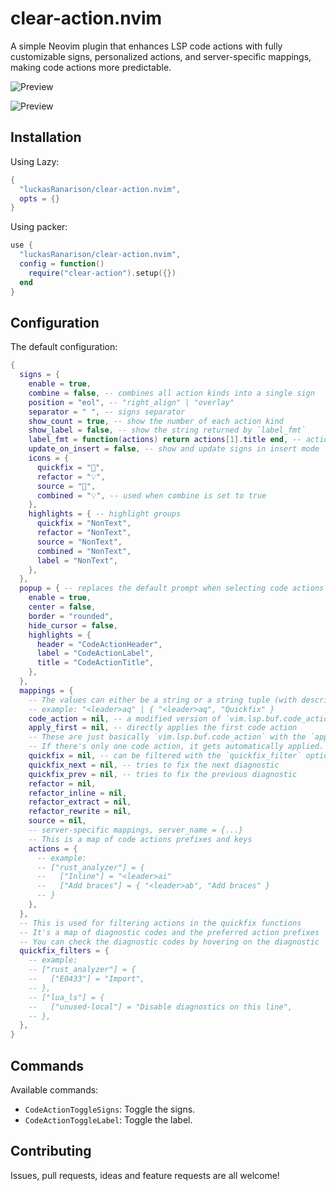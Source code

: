 # clear-action.nvim

A simple Neovim plugin that enhances LSP code actions with fully customizable signs, personalized actions, and server-specific mappings, making code actions more predictable.

![Preview](https://github.com/luckasRanarison/clear-action.nvim/assets/101930730/73d57753-1e9f-4d48-903b-8646908a127f)

![Preview](https://github.com/luckasRanarison/clear-action.nvim/assets/101930730/bdf6be6c-e463-4b60-98f7-d5d2aea4450d)

## Installation

Using Lazy:

```lua
{
  "luckasRanarison/clear-action.nvim",
  opts = {}
}
```

Using packer:

```lua
use {
  "luckasRanarison/clear-action.nvim",
  config = function()
    require("clear-action").setup({})
  end
}
```

## Configuration

The default configuration:

```lua
{
  signs = {
    enable = true,
    combine = false, -- combines all action kinds into a single sign
    position = "eol", -- "right_align" | "overlay"
    separator = " ", -- signs separator
    show_count = true, -- show the number of each action kind
    show_label = false, -- show the string returned by `label_fmt`
    label_fmt = function(actions) return actions[1].title end, -- actions is an array of `CodeAction`
    update_on_insert = false, -- show and update signs in insert mode
    icons = {
      quickfix = "🔧",
      refactor = "💡",
      source = "🔗",
      combined = "💡", -- used when combine is set to true
    },
    highlights = { -- highlight groups
      quickfix = "NonText",
      refactor = "NonText",
      source = "NonText",
      combined = "NonText",
      label = "NonText",
    },
  },
  popup = { -- replaces the default prompt when selecting code actions
    enable = true,
    center = false,
    border = "rounded",
    hide_cursor = false,
    highlights = {
      header = "CodeActionHeader",
      label = "CodeActionLabel",
      title = "CodeActionTitle",
    },
  },
  mappings = {
    -- The values can either be a string or a string tuple (with description)
    -- example: "<leader>aq" | { "<leader>aq", "Quickfix" }
    code_action = nil, -- a modified version of `vim.lsp.buf.code_action`
    apply_first = nil, -- directly applies the first code action
    -- These are just basically `vim.lsp.buf.code_action` with the `apply` option with some filters
    -- If there's only one code action, it gets automatically applied.
    quickfix = nil, -- can be filtered with the `quickfix_filter` option bellow
    quickfix_next = nil, -- tries to fix the next diagnostic
    quickfix_prev = nil, -- tries to fix the previous diagnostic
    refactor = nil,
    refactor_inline = nil,
    refactor_extract = nil,
    refactor_rewrite = nil,
    source = nil,
    -- server-specific mappings, server_name = {...}
    -- This is a map of code actions prefixes and keys
    actions = {
      -- example:
      -- ["rust_analyzer"] = {
      --   ["Inline"] = "<leader>ai"
      --   ["Add braces"] = { "<leader>ab", "Add braces" }
      -- }
    },
  },
  -- This is used for filtering actions in the quickfix functions
  -- It's a map of diagnostic codes and the preferred action prefixes
  -- You can check the diagnostic codes by hovering on the diagnostic
  quickfix_filters = {
    -- example:
    -- ["rust_analyzer"] = {
    --   ["E0433"] = "Import",
    -- },
    -- ["lua_ls"] = {
    --   ["unused-local"] = "Disable diagnostics on this line",
    -- },
  },
}
```

## Commands

Available commands:

- `CodeActionToggleSigns`: Toggle the signs.
- `CodeActionToggleLabel`: Toggle the label.

## Contributing

Issues, pull requests, ideas and feature requests are all welcome!
